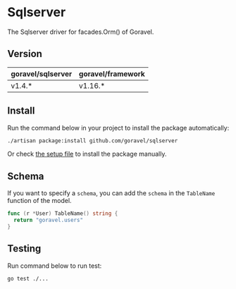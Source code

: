 # Sqlserver

The Sqlserver driver for facades.Orm() of Goravel.

## Version

| goravel/sqlserver | goravel/framework |
|------------------|-------------------|
| v1.4.*          | v1.16.*           |

## Install

Run the command below in your project to install the package automatically:

```bash
./artisan package:install github.com/goravel/sqlserver
``` 

Or check [the setup file](./setup/setup.go) to install the package manually.

## Schema

If you want to specify a `schema`, you can add the `schema` in the `TableName` function of the model.

```go
func (r *User) TableName() string {
  return "goravel.users"
}
```

## Testing

Run command below to run test:

```bash
go test ./...
```
